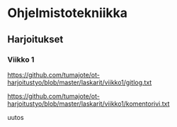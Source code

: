 # Ohjelmistotekniikka
## Harjoitukset
### Viikko 1
https://github.com/tumajote/ot-harjoitustyo/blob/master/laskarit/viikko1/gitlog.txt

https://github.com/tumajote/ot-harjoitustyo/blob/master/laskarit/viikko1/komentorivi.txt

uutos

